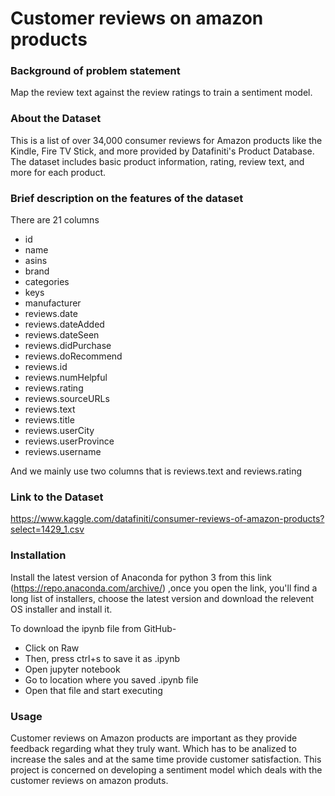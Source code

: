# Customer reviews on amazon products

### Background of problem statement
Map the review text against the review ratings to train a sentiment model.

### About the Dataset
This is a list of over 34,000 consumer reviews for Amazon products like the Kindle, Fire TV Stick, and more provided by Datafiniti's Product Database. The dataset includes basic product information, rating, review text, and more for each product.

### Brief description on the features of the dataset
There are 21 columns
* id	 
* name	
* asins	
* brand	
* categories	
* keys	
* manufacturer	
* reviews.date	
* reviews.dateAdded	
* reviews.dateSeen	
* reviews.didPurchase	
* reviews.doRecommend	
* reviews.id	
* reviews.numHelpful	
* reviews.rating	
* reviews.sourceURLs	
* reviews.text	
* reviews.title	
* reviews.userCity	
* reviews.userProvince	
* reviews.username

And we mainly use two columns that is reviews.text and reviews.rating

### Link to the Dataset
https://www.kaggle.com/datafiniti/consumer-reviews-of-amazon-products?select=1429_1.csv

### Installation
Install the latest version of Anaconda for python 3 from this link (https://repo.anaconda.com/archive/) ,once you open the link, you'll find a long list of installers, choose the latest version and download the relevent OS installer and install it.

To download the ipynb file from GitHub-

* Click on Raw
* Then, press ctrl+s to save it as .ipynb
* Open jupyter notebook
* Go to location where you saved .ipynb file
* Open that file and start executing

### Usage
Customer reviews on Amazon products are important as they provide feedback regarding what they truly want. Which has to be analized to increase the sales and at the same time provide customer satisfaction. 
This project is concerned on developing a sentiment model which deals with the customer reviews on amazon produts.
